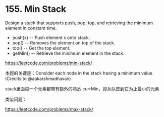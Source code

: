 # 155. Min Stack

Design a stack that supports push, pop, top, and retrieving the minimum element in constant time.

- push(x) -- Push element x onto stack.
- pop() -- Removes the element on top of the stack.
- top() -- Get the top element.
- getMin() -- Retrieve the minimum element in the stack.

https://leetcode.com/problems/min-stack/

本题的关键是：Consider each node in the stack having a minimum value. (Credits to @aakarshmadhavan)

stack里面每一个元素都带有额外的熟悉 currMin，即从队首到它为止最小的元素

类似问题：

https://leetcode.com/problems/max-stack/
